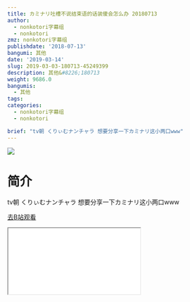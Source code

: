 ```yaml
---
title: カミナリ吐槽不说结束语的话装傻会怎么办 20180713
author:
  - nonkotori字幕组
  - nonkotori
zmz: nonkotori字幕组
publishdate: '2018-07-13'
bangumi: 其他
date: '2019-03-14'
slug: 2019-03-03-180713-45249399
description: 其他&#8226;180713
weight: 9686.0
bangumis:
  - 其他
tags:
categories:
  - nonkotori字幕组
  - nonkotori

brief: "tv朝 くりぃむナンチャラ 想要分享一下カミナリ这小两口www"
---
```

![](https://i.imgur.com/yI2tvAz.jpg)
# 简介  
tv朝 くりぃむナンチャラ
想要分享一下カミナリ这小两口www  

[去B站观看](https://www.bilibili.com/video/av45249399/)
<div class ="resp-container"><iframe class="testiframe" src="//player.bilibili.com/player.html?aid=45249399"", scrolling="no", allowfullscreen="true" > </iframe></div> 
